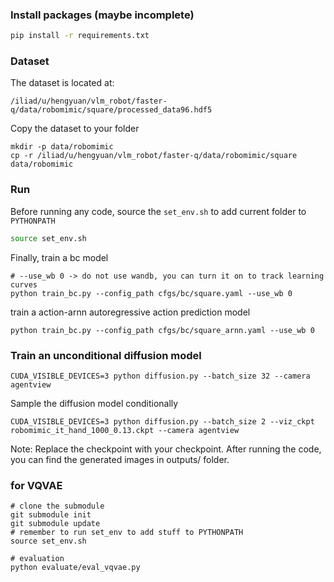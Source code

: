 ### Install packages (maybe incomplete)

```bash
pip install -r requirements.txt
```

### Dataset
The dataset is located at:
```
/iliad/u/hengyuan/vlm_robot/faster-q/data/robomimic/square/processed_data96.hdf5
```

Copy the dataset to your folder
```
mkdir -p data/robomimic
cp -r /iliad/u/hengyuan/vlm_robot/faster-q/data/robomimic/square data/robomimic
```

### Run

Before running any code, source the `set_env.sh` to add current folder to `PYTHONPATH`
```bash
source set_env.sh
```

Finally, train a bc model
```
# --use_wb 0 -> do not use wandb, you can turn it on to track learning curves
python train_bc.py --config_path cfgs/bc/square.yaml --use_wb 0
```
train a action-arnn autoregressive action prediction model
```
python train_bc.py --config_path cfgs/bc/square_arnn.yaml --use_wb 0
```

### Train an unconditional diffusion model

```
CUDA_VISIBLE_DEVICES=3 python diffusion.py --batch_size 32 --camera agentview
```

Sample the diffusion model conditionally

```
CUDA_VISIBLE_DEVICES=3 python diffusion.py --batch_size 2 --viz_ckpt robomimic_it_hand_1000_0.13.ckpt --camera agentview
```
Note: Replace the checkpoint with your checkpoint. After running the code, you can find the generated images in outputs/ folder.


### for VQVAE
```shell
# clone the submodule
git submodule init
git submodule update
# remember to run set_env to add stuff to PYTHONPATH
source set_env.sh

# evaluation
python evaluate/eval_vqvae.py
```